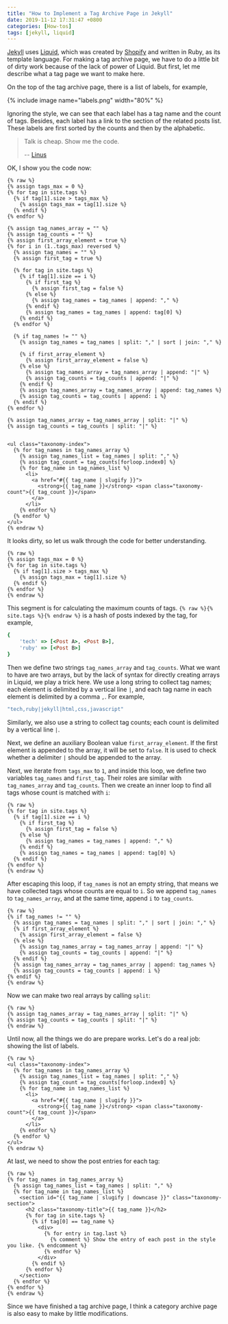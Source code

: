```yaml
---
title: "How to Implement a Tag Archive Page in Jekyll"
date: 2019-11-12 17:31:47 +0800
categories: [How-tos]
tags: [jekyll, liquid]
---
```


[Jekyll](https://jekyllrb.com/) uses [Liquid](https://help.shopify.com/en/themes/liquid), which was created by [Shopify](https://www.shopify.com/) and written in Ruby, as its template language. For making a tag archive page, we have to do a little bit of dirty work because of the lack of power of Liquid. But first, let me describe what a tag page we want to make here.

On the top of the tag archive page, there is a list of labels, for example,

{% include image name="labels.png" width="80%" %}

Ignoring the style, we can see that each label has a tag name and the count of tags. Besides, each label has a link to the section of the related posts list. These labels are first sorted by the counts and then by the alphabetic.

> Talk is cheap. Show me the code.
> 
> -- [Linus](https://lkml.org/lkml/2000/8/25/132)

OK, I show you the code now:

```liquid
{% raw %}
{% assign tags_max = 0 %}
{% for tag in site.tags %}
  {% if tag[1].size > tags_max %}
    {% assign tags_max = tag[1].size %}
  {% endif %}
{% endfor %}

{% assign tag_names_array = "" %}
{% assign tag_counts = "" %}
{% assign first_array_element = true %}
{% for i in (1..tags_max) reversed %}
  {% assign tag_names = "" %}
  {% assign first_tag = true %}

  {% for tag in site.tags %}
    {% if tag[1].size == i %}
      {% if first_tag %}
        {% assign first_tag = false %}
      {% else %}
        {% assign tag_names = tag_names | append: "," %}
      {% endif %}
      {% assign tag_names = tag_names | append: tag[0] %}
    {% endif %}
  {% endfor %}

  {% if tag_names != "" %}
    {% assign tag_names = tag_names | split: "," | sort | join: "," %}

    {% if first_array_element %}
      {% assign first_array_element = false %}
    {% else %}
      {% assign tag_names_array = tag_names_array | append: "|" %}
      {% assign tag_counts = tag_counts | append: "|" %}
    {% endif %}
    {% assign tag_names_array = tag_names_array | append: tag_names %}
    {% assign tag_counts = tag_counts | append: i %}
  {% endif %}
{% endfor %}

{% assign tag_names_array = tag_names_array | split: "|" %}
{% assign tag_counts = tag_counts | split: "|" %}


<ul class="taxonomy-index">
  {% for tag_names in tag_names_array %}
    {% assign tag_names_list = tag_names | split: "," %}
    {% assign tag_count = tag_counts[forloop.index0] %}
    {% for tag_name in tag_names_list %}
      <li>
        <a href="#{{ tag_name | slugify }}">
          <strong>{{ tag_name }}</strong> <span class="taxonomy-count">{{ tag_count }}</span>
        </a>
      </li>
    {% endfor %}
  {% endfor %}
</ul>
{% endraw %}
```

It looks dirty, so let us walk through the code for better understanding.

```liquid
{% raw %}
{% assign tags_max = 0 %}
{% for tag in site.tags %}
  {% if tag[1].size > tags_max %}
    {% assign tags_max = tag[1].size %}
  {% endif %}
{% endfor %}
{% endraw %}
```

This segment is for calculating the maximum counts of tags. `{% raw %}{% site.tags %}{% endraw %}` is a hash of posts indexed by the tag, for example,

```ruby
{ 
    'tech' => [<Post A>, <Post B>],
    'ruby' => [<Post B>] 
}
```

Then we define two strings `tag_names_array` and `tag_counts`. What we want to have are two arrays, but by the lack of syntax for directly creating arrays in Liquid, we play a trick here. We use a long string to collect tag names; each element is delimited by a vertical line `|`, and each tag name in each element is delimited by a comma `,`. For example,

```ruby
"tech,ruby|jekyll|html,css,javascript"
```

Similarly, we also use a string to collect tag counts; each count is delimited by a vertical line `|`.

Next, we define an auxiliary Boolean value `first_array_element`. If the first element is appended to the array, it will be set to `false`. It is used to check whether a delimiter `|` should be appended to the array.

Next, we iterate from `tags_max` to `1`, and inside this loop, we define two variables `tag_names` and `first_tag`. Their roles are similar with `tag_names_array` and `tag_counts`. Then we create an inner loop to find all tags whose count is matched with `i`:

```liquid
{% raw %}
{% for tag in site.tags %}
  {% if tag[1].size == i %}
    {% if first_tag %}
      {% assign first_tag = false %}
    {% else %}
      {% assign tag_names = tag_names | append: "," %}
    {% endif %}
    {% assign tag_names = tag_names | append: tag[0] %}
  {% endif %}
{% endfor %}
{% endraw %}
```

After escaping this loop, if `tag_names` is not an empty string, that means we have collected tags whose counts are equal to `i`. So we append `tag_names` to `tag_names_array`, and at the same time, append `i` to `tag_counts`.

```liquid
{% raw %}
{% if tag_names != "" %}
  {% assign tag_names = tag_names | split: "," | sort | join: "," %}
  {% if first_array_element %}
    {% assign first_array_element = false %}
  {% else %}
    {% assign tag_names_array = tag_names_array | append: "|" %}
    {% assign tag_counts = tag_counts | append: "|" %}
  {% endif %}
  {% assign tag_names_array = tag_names_array | append: tag_names %}
  {% assign tag_counts = tag_counts | append: i %}
{% endif %}
{% endraw %}
```

Now we can make two real arrays by calling `split`:

```liquid
{% raw %}
{% assign tag_names_array = tag_names_array | split: "|" %}
{% assign tag_counts = tag_counts | split: "|" %}
{% endraw %}
```

Until now, all the things we do are prepare works. Let's do a real job: showing the list of labels.

```liquid
{% raw %}
<ul class="taxonomy-index">
  {% for tag_names in tag_names_array %}
    {% assign tag_names_list = tag_names | split: "," %}
    {% assign tag_count = tag_counts[forloop.index0] %}
    {% for tag_name in tag_names_list %}
      <li>
        <a href="#{{ tag_name | slugify }}">
          <strong>{{ tag_name }}</strong> <span class="taxonomy-count">{{ tag_count }}</span>
        </a>
      </li>
    {% endfor %}
  {% endfor %}
</ul>
{% endraw %}
```

At last, we need to show the post entries for each tag:

```liquid
{% raw %}
{% for tag_names in tag_names_array %}
  {% assign tag_names_list = tag_names | split: "," %}
  {% for tag_name in tag_names_list %}
    <section id="{{ tag_name | slugify | downcase }}" class="taxonomy-section">
      <h2 class="taxonomy-title">{{ tag_name }}</h2>
      {% for tag in site.tags %}
        {% if tag[0] == tag_name %}
          <div>
            {% for entry in tag.last %}
              {% comment %} Show the entry of each post in the style you like. {% endcomment %} 
            {% endfor %}
          </div>
        {% endif %}
      {% endfor %}
    </section>
  {% endfor %}
{% endfor %}
{% endraw %}
```

Since we have finished a tag archive page, I think a category archive page is also easy to make by little modifications.
